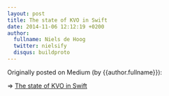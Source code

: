 ```yaml
---
layout: post
title: The state of KVO in Swift
date: 2014-11-06 12:12:19 +0200
author:
  fullname: Niels de Hoog
  twitter: nielsify
  disqus: buildproto
---
```


Originally posted on Medium (by {{author.fullname}}):

=> [The state of KVO in Swift](https://medium.com/proto-venture-technology/the-state-of-kvo-in-swift-aa5cb1e05cba#.6swgsj27s)
